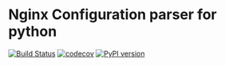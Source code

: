 # Nginx Configuration parser for python
[![Build Status](https://travis-ci.org/Querdos/nginx-conf-parser.svg?branch=master)](https://travis-ci.org/Querdos/nginx-conf-parser)
[![codecov](https://codecov.io/gh/Querdos/nginx-conf-parser/branch/master/graph/badge.svg)](https://codecov.io/gh/Querdos/nginx-conf-parser)
[![PyPI version](https://badge.fury.io/py/nginx-conf-parser.svg)](https://badge.fury.io/py/nginx-conf-parser)